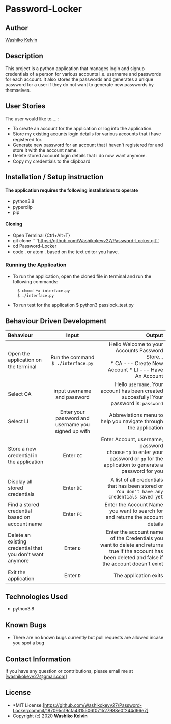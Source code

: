 # Password-Locker

## Author
[Washiko Kelvin](https://github.com/Washikokevv27)

## Description
This project is a python application that manages login and signup credentials of a person for various accounts i.e. username and passwords for each account. It also stores the passwords and generates a unique password for a user if they do not want to generate new passwords by themselves.

## User Stories
The user would like to.... :
* To create an account for the application or log into the application.
* Store my existing acounts login details for various accounts that i have registered for.
* Generate new password for an account that i haven't registered for and store it with the account name.   
* Delete stored account login details that i do now want anymore.
* Copy my credentials to the clipboard

## Installation / Setup instruction
#### The application requires the following installations to operate 
* python3.8
* pyperclip
* pip

#### Cloning
* Open Terminal {Ctrl+Alt+T}
* git clone ````https://github.com/Washikokevv27/Password-Locker.git``
* cd Password-Locker
* code . or atom . based on the text editor you have.

### Running the Application
* To run the application, open the cloned file in terminal and run the following commands:

        $ chmod +x interface.py
        $ ./interface.py
* To run test for the application
        $ python3 passlock_test.py

## Behaviour Driven Development
| Behaviour | Input | Output |
| :---------------- | :---------------: | ------------------: |
|Open the application on the terminal | Run the command ```$ ./interface.py```|Hello Welcome to your Accounts Password Store... <br>* CA ---  Create New Account * LI ---  Have An Account |
|Select  CA| input username and password| Hello ```username```, Your account has been created succesfully! Your password is: ```password```|
|Select LI  | Enter your password and username you signed up with| Abbreviations menu to help you navigate through the application|
|Store a new credential in the application| Enter ```CC```|Enter Account, username, password<br>choose ```tp``` to enter your password or ```gp``` for the application to generate a password for you |
|Display all stored credentials | Enter ```DC```|A list of all credentials that has been stored or ```You don't have any credentials saved yet``` |
|Find a stored credential based on account name|Enter ```FC```| Enter the Account Name you want to search for and returns the account details|
|Delete an existing credential that you don't want anymore|Enter ```D```|Enter the account name of the Credentials you want to delete and returns true if the account has been deleted and false if the account doesn't exixt|
|Exit the application| Enter ```D```| The application exits|
## Technologies Used

* python3.8



## Known Bugs
* There are no known bugs currently but pull requests are allowed incase you spot a bug

## Contact Information 
If you have any question or contributions, please email me at [washikokevv27@gmail.com]

## License
* *MIT License:[https://github.com/Washikokevv27/Password-Locker/commit/187095c19cfa4315506f071527988e0f244d96e7]
* Copyright (c) 2020 **Washiko Kelvin**
